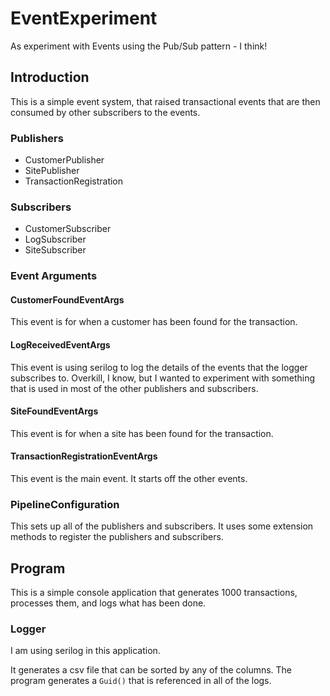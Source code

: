 # EventExperiment

As experiment with Events using the Pub/Sub pattern - I think!

## Introduction

This is a simple event system, that raised transactional events that are then consumed by other subscribers to the events.

### Publishers

* CustomerPublisher
* SitePublisher
* TransactionRegistration

### Subscribers

* CustomerSubscriber
* LogSubscriber
* SiteSubscriber

### Event Arguments

#### CustomerFoundEventArgs

This event is for when a customer has been found for the transaction.

#### LogReceivedEventArgs

This event is using serilog to log the details of the events that the logger subscribes to.  Overkill, I know, but I wanted to experiment with something that is used in most of the other publishers and subscribers.

#### SiteFoundEventArgs

This event is for when a site has been found for the transaction.

#### TransactionRegistrationEventArgs

This event is the main event.  It starts off the other events.

### PipelineConfiguration

This sets up all of the publishers and subscribers.  It uses some extension methods to register the publishers and subscribers.

## Program

This is a simple console application that generates 1000 transactions, processes them, and logs what has been done.

### Logger

I am using serilog in this application.

It generates a csv file that can be sorted by any of the columns.  The program generates a ```Guid()``` that is referenced in all of the logs.